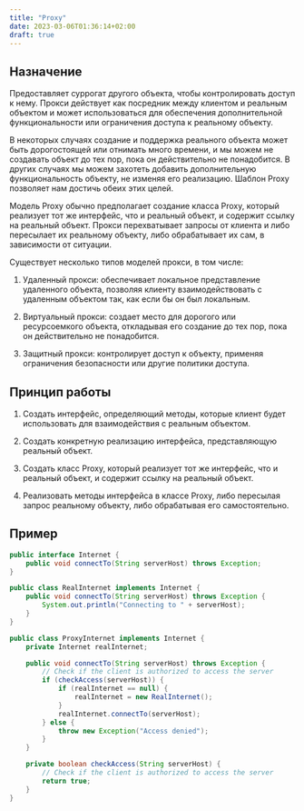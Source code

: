 ```yaml
---
title: "Proxy"
date: 2023-03-06T01:36:14+02:00
draft: true
---
```


## Назначение

Предоставляет суррогат другого объекта, чтобы контролировать доступ к нему. Прокси действует как посредник между клиентом и реальным объектом и может использоваться для обеспечения дополнительной функциональности или ограничения доступа к реальному объекту.

В некоторых случаях создание и поддержка реального объекта может быть дорогостоящей или отнимать много времени, и мы можем не создавать объект до тех пор, пока он действительно не понадобится. В других случаях мы можем захотеть добавить дополнительную функциональность объекту, не изменяя его реализацию. Шаблон Proxy позволяет нам достичь обеих этих целей.

Модель Proxy обычно предполагает создание класса Proxy, который реализует тот же интерфейс, что и реальный объект, и содержит ссылку на реальный объект. Прокси перехватывает запросы от клиента и либо пересылает их реальному объекту, либо обрабатывает их сам, в зависимости от ситуации.

Существует несколько типов моделей прокси, в том числе:

1. Удаленный прокси: обеспечивает локальное представление удаленного объекта, позволяя клиенту взаимодействовать с удаленным объектом так, как если бы он был локальным.

2. Виртуальный прокси: создает место для дорогого или ресурсоемкого объекта, откладывая его создание до тех пор, пока он действительно не понадобится.

3. Защитный прокси: контролирует доступ к объекту, применяя ограничения безопасности или другие политики доступа.

## Принцип работы

1. Создать интерфейс, определяющий методы, которые клиент будет использовать для взаимодействия с реальным объектом.

2. Создать конкретную реализацию интерфейса, представляющую реальный объект.

3. Создать класс Proxy, который реализует тот же интерфейс, что и реальный объект, и содержит ссылку на реальный объект.

4. Реализовать методы интерфейса в классе Proxy, либо пересылая запрос реальному объекту, либо обрабатывая его самостоятельно.

## Пример

```java
public interface Internet {
    public void connectTo(String serverHost) throws Exception;
}

public class RealInternet implements Internet {
    public void connectTo(String serverHost) throws Exception {
        System.out.println("Connecting to " + serverHost);
    }
}

public class ProxyInternet implements Internet {
    private Internet realInternet;

    public void connectTo(String serverHost) throws Exception {
        // Check if the client is authorized to access the server
        if (checkAccess(serverHost)) {
            if (realInternet == null) {
                realInternet = new RealInternet();
            }
            realInternet.connectTo(serverHost);
        } else {
            throw new Exception("Access denied");
        }
    }

    private boolean checkAccess(String serverHost) {
        // Check if the client is authorized to access the server
        return true;
    }
}
```
